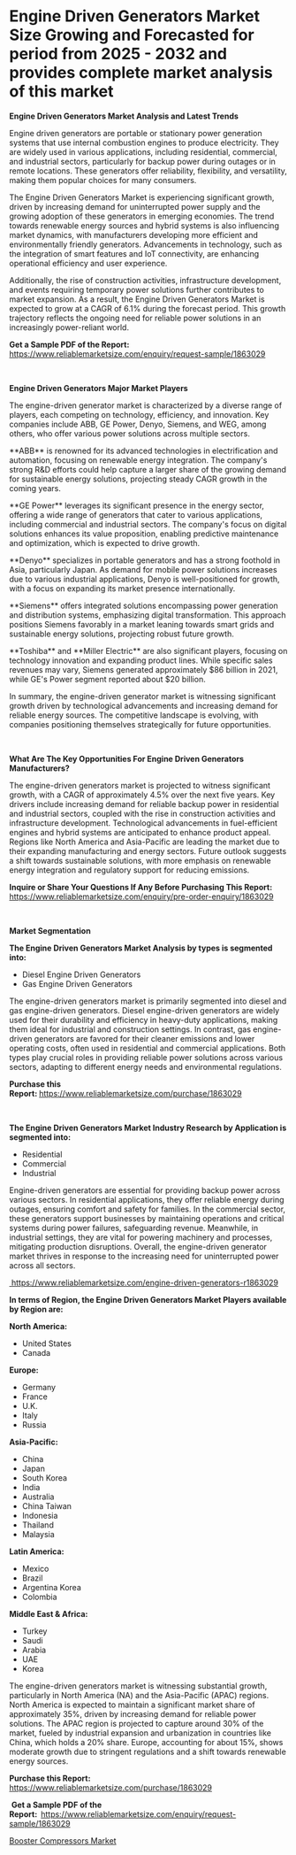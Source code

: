 <p><h1>Engine Driven Generators Market Size Growing and Forecasted for period from 2025 - 2032 and provides complete market analysis of this market</h1></p><p><strong>Engine Driven Generators Market Analysis and Latest Trends</strong></p>
<p><p>Engine driven generators are portable or stationary power generation systems that use internal combustion engines to produce electricity. They are widely used in various applications, including residential, commercial, and industrial sectors, particularly for backup power during outages or in remote locations. These generators offer reliability, flexibility, and versatility, making them popular choices for many consumers.</p><p>The Engine Driven Generators Market is experiencing significant growth, driven by increasing demand for uninterrupted power supply and the growing adoption of these generators in emerging economies. The trend towards renewable energy sources and hybrid systems is also influencing market dynamics, with manufacturers developing more efficient and environmentally friendly generators. Advancements in technology, such as the integration of smart features and IoT connectivity, are enhancing operational efficiency and user experience.</p><p>Additionally, the rise of construction activities, infrastructure development, and events requiring temporary power solutions further contributes to market expansion. As a result, the Engine Driven Generators Market is expected to grow at a CAGR of 6.1% during the forecast period. This growth trajectory reflects the ongoing need for reliable power solutions in an increasingly power-reliant world.</p></p>
<p><strong>Get a Sample PDF of the Report:&nbsp;</strong> <a href="https://www.reliablemarketsize.com/enquiry/request-sample/1863029?utm_campaign=973&utm_medium=2&utm_source=Github&utm_content=ia&utm_term=19022025&utm_id=engine-driven-generators">https://www.reliablemarketsize.com/enquiry/request-sample/1863029</a></p>
<p>&nbsp;</p>
<p><strong>Engine Driven Generators Major Market Players</strong></p>
<p><p>The engine-driven generator market is characterized by a diverse range of players, each competing on technology, efficiency, and innovation. Key companies include ABB, GE Power, Denyo, Siemens, and WEG, among others, who offer various power solutions across multiple sectors.</p><p>**ABB** is renowned for its advanced technologies in electrification and automation, focusing on renewable energy integration. The company's strong R&D efforts could help capture a larger share of the growing demand for sustainable energy solutions, projecting steady CAGR growth in the coming years.</p><p>**GE Power** leverages its significant presence in the energy sector, offering a wide range of generators that cater to various applications, including commercial and industrial sectors. The company's focus on digital solutions enhances its value proposition, enabling predictive maintenance and optimization, which is expected to drive growth.</p><p>**Denyo** specializes in portable generators and has a strong foothold in Asia, particularly Japan. As demand for mobile power solutions increases due to various industrial applications, Denyo is well-positioned for growth, with a focus on expanding its market presence internationally.</p><p>**Siemens** offers integrated solutions encompassing power generation and distribution systems, emphasizing digital transformation. This approach positions Siemens favorably in a market leaning towards smart grids and sustainable energy solutions, projecting robust future growth.</p><p>**Toshiba** and **Miller Electric** are also significant players, focusing on technology innovation and expanding product lines. While specific sales revenues may vary, Siemens generated approximately $86 billion in 2021, while GE's Power segment reported about $20 billion.</p><p>In summary, the engine-driven generator market is witnessing significant growth driven by technological advancements and increasing demand for reliable energy sources. The competitive landscape is evolving, with companies positioning themselves strategically for future opportunities.</p></p>
<p>&nbsp;</p>
<p><strong>What Are The Key Opportunities For Engine Driven Generators Manufacturers?</strong></p>
<p><p>The engine-driven generators market is projected to witness significant growth, with a CAGR of approximately 4.5% over the next five years. Key drivers include increasing demand for reliable backup power in residential and industrial sectors, coupled with the rise in construction activities and infrastructure development. Technological advancements in fuel-efficient engines and hybrid systems are anticipated to enhance product appeal. Regions like North America and Asia-Pacific are leading the market due to their expanding manufacturing and energy sectors. Future outlook suggests a shift towards sustainable solutions, with more emphasis on renewable energy integration and regulatory support for reducing emissions.</p></p>
<p><strong>Inquire or Share Your Questions If Any Before Purchasing This Report:</strong> <a href="https://www.reliablemarketsize.com/enquiry/pre-order-enquiry/1863029?utm_campaign=973&utm_medium=2&utm_source=Github&utm_content=ia&utm_term=19022025&utm_id=engine-driven-generators">https://www.reliablemarketsize.com/enquiry/pre-order-enquiry/1863029</a></p>
<p>&nbsp;</p>
<p><strong>Market Segmentation</strong></p>
<p><strong>The Engine Driven Generators Market Analysis by types is segmented into:</strong></p>
<p><ul><li>Diesel Engine Driven Generators</li><li>Gas Engine Driven Generators</li></ul></p>
<p><p>The engine-driven generators market is primarily segmented into diesel and gas engine-driven generators. Diesel engine-driven generators are widely used for their durability and efficiency in heavy-duty applications, making them ideal for industrial and construction settings. In contrast, gas engine-driven generators are favored for their cleaner emissions and lower operating costs, often used in residential and commercial applications. Both types play crucial roles in providing reliable power solutions across various sectors, adapting to different energy needs and environmental regulations.</p></p>
<p><strong>Purchase this Report:&nbsp;</strong><a href="https://www.reliablemarketsize.com/purchase/1863029?utm_campaign=973&utm_medium=2&utm_source=Github&utm_content=ia&utm_term=19022025&utm_id=engine-driven-generators">https://www.reliablemarketsize.com/purchase/1863029</a></p>
<p>&nbsp;</p>
<p><strong>The Engine Driven Generators Market Industry Research by Application is segmented into:</strong></p>
<p><ul><li>Residential</li><li>Commercial</li><li>Industrial</li></ul></p>
<p><p>Engine-driven generators are essential for providing backup power across various sectors. In residential applications, they offer reliable energy during outages, ensuring comfort and safety for families. In the commercial sector, these generators support businesses by maintaining operations and critical systems during power failures, safeguarding revenue. Meanwhile, in industrial settings, they are vital for powering machinery and processes, mitigating production disruptions. Overall, the engine-driven generator market thrives in response to the increasing need for uninterrupted power across all sectors.</p></p>
<p><a href="https://www.reliablemarketsize.com/engine-driven-generators-r1863029?utm_campaign=973&utm_medium=2&utm_source=Github&utm_content=ia&utm_term=19022025&utm_id=engine-driven-generators">&nbsp;https://www.reliablemarketsize.com/engine-driven-generators-r1863029</a></p>
<p><strong>In terms of Region, the Engine Driven Generators Market Players available by Region are:</strong></p>
<p>
    <p> <strong> North America: </strong>
        <ul>
            <li>United States</li>
            <li>Canada</li>
        </ul>
        </p> 
    <p> <strong> Europe: </strong>
        <ul>
            <li>Germany</li>
            <li>France</li>
            <li>U.K.</li>
            <li>Italy</li>
            <li>Russia</li>
        </ul>
        </p> 
    <p> <strong> Asia-Pacific: </strong>
        <ul>
            <li>China</li>
            <li>Japan</li>
            <li>South Korea</li>
            <li>India</li>
            <li>Australia</li>
            <li>China Taiwan</li>
            <li>Indonesia</li>
            <li>Thailand</li>
            <li>Malaysia</li>
        </ul>
        </p> 
    <p> <strong> Latin America: </strong>
        <ul>
            <li>Mexico</li>
            <li>Brazil</li>
            <li>Argentina Korea</li>
            <li>Colombia</li>
        </ul>
        </p> 
    <p> <strong> Middle East & Africa: </strong>
        <ul>
            <li>Turkey</li>
            <li>Saudi</li>
            <li>Arabia</li>
            <li>UAE</li>
            <li>Korea</li>
        </ul>
    </p>
    </p>
<p><p>The engine-driven generators market is witnessing substantial growth, particularly in North America (NA) and the Asia-Pacific (APAC) regions. North America is expected to maintain a significant market share of approximately 35%, driven by increasing demand for reliable power solutions. The APAC region is projected to capture around 30% of the market, fueled by industrial expansion and urbanization in countries like China, which holds a 20% share. Europe, accounting for about 15%, shows moderate growth due to stringent regulations and a shift towards renewable energy sources.</p></p>
<p><strong>Purchase this Report: </strong><a href="https://www.reliablemarketsize.com/purchase/1863029?utm_campaign=973&utm_medium=2&utm_source=Github&utm_content=ia&utm_term=19022025&utm_id=engine-driven-generators">https://www.reliablemarketsize.com/purchase/1863029</a></p>
<p>&nbsp;<strong>Get a Sample PDF of the Report:&nbsp;&nbsp;</strong><a href="https://www.reliablemarketsize.com/enquiry/request-sample/1863029?utm_campaign=973&utm_medium=2&utm_source=Github&utm_content=ia&utm_term=19022025&utm_id=engine-driven-generators">https://www.reliablemarketsize.com/enquiry/request-sample/1863029</a></p>
<p><strong></strong></p>
<p><p><a href="https://github.com/castoriffic/Market-Research-Report-List-5/blob/main/booster-compressors-market.md?utm_campaign=973&utm_medium=2&utm_source=Github&utm_content=ia&utm_term=19022025&utm_id=engine-driven-generators">Booster Compressors Market</a></p></p>